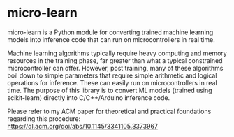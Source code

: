 # micro-learn
micro-learn is a Python module for converting trained machine learning models into inference code that can run on microcontrollers in real time.

Machine learning algorithms typically require heavy computing and memory resources in the training phase, far greater than what a typical constrained microcontroller can offer. However, post training, many of these algorithms boil down to simple parameters that require simple arithmetic and logical operations for inference. These can easily run on microcontrollers in real time. The purpose of this library is to convert ML models (trained using scikit-learn) directly into C/C++/Arduino inference code.

Please refer to my ACM paper for theoretical and practical foundations regarding this procedure:
https://dl.acm.org/doi/abs/10.1145/3341105.3373967
 
